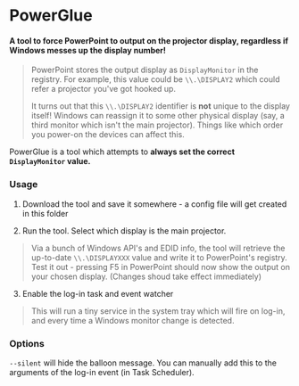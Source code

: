 # PowerGlue 
#### A tool to force PowerPoint to output on the projector display, regardless if Windows messes up the display number!

> PowerPoint stores the output display as `DisplayMonitor` in the registry. For example,  this value could be  `\\.\DISPLAY2` which could refer a projector you've got hooked up.
> 
> It turns out that this `\\.\DISPLAY2` identifier is **not** unique to the display itself! Windows can reassign it to some other physical display (say, a third monitor which isn't the main projector). Things like which order you power-on the devices can affect this.

PowerGlue is a tool which attempts to **always set the correct `DisplayMonitor` value.**

### Usage

1. Download the tool and save it somewhere - a config file will get created in this folder

2. Run the tool. Select which display is the main projector.

> Via a bunch of Windows API's and EDID info, the tool will retrieve the up-to-date `\\.\DISPLAYXXX` value and write it to PowerPoint's registry. Test it out - pressing F5 in PowerPoint should now show the output on your chosen display. (Changes shoud take effect immediately)

3. Enable the log-in task and event watcher

> This will run a tiny service in the system tray which will fire on log-in, and every time a Windows monitor change is detected.

### Options

`--silent` will hide the balloon message. You can manually add this to the arguments of the log-in event (in Task Scheduler).
